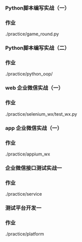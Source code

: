 ### Python脚本编写实战（一）
### 作业
 ./practice/game_round.py

### Python脚本编写实战（二）
### 作业
./practice/python_oop/

### web 企业微信实战（一）
### 作业
 ./practice/selenium_wx/test_wx.py
 
 ### app 企业微信实战（一）
 ### 作业
  ./practice/appium_wx

### 企业微信接口测试实战一
### 作业
./practice/service


### 测试平台开发一
### 作业
./practice/platform